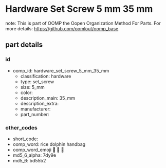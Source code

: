# Hardware Set Screw 5 mm 35 mm  

note: This is part of OOMP the Oopen Organization Method For Parts. For more details: https://github.com/oomlout/oomp_base

##  part details





### id
* oomp_id: hardware_set_screw_5_mm_35_mm
  * classification: hardware
  * type: set_screw
  * size: 5_mm
  * color: 
  * description_main: 35_mm
  * description_extra: 
  * manufacturer: 
  * part_number: 

### other_codes
* short_code: 
* oomp_word: rice dolphin handbag
* oomp_word_emoji :rice: :dolphin: :handbag:
* md5_6_alpha: 7dy9e
* md5_6: bd55b2